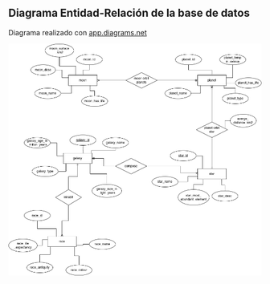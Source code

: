 ## Diagrama Entidad-Relación de la base de datos
Diagrama realizado con <a href="https://app.diagrams.net/" target="_blank" a>app.diagrams.net</a>


![Diagrama Entidad-Relacion](./celestial%20bodies.png)
